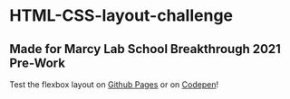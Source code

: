 # HTML-CSS-layout-challenge

## Made for Marcy Lab School Breakthrough 2021 Pre-Work

Test the flexbox layout on [Github Pages](https://weilyl.github.io/HTML-CSS-layout-challenge/) or on [Codepen](https://codepen.io/weilyl/full/vYXzJgP)!